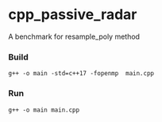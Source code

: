 # cpp_passive_radar

A benchmark for resample_poly method

### Build
``g++ -o main -std=c++17 -fopenmp  main.cpp``

### Run
``g++ -o main main.cpp``
